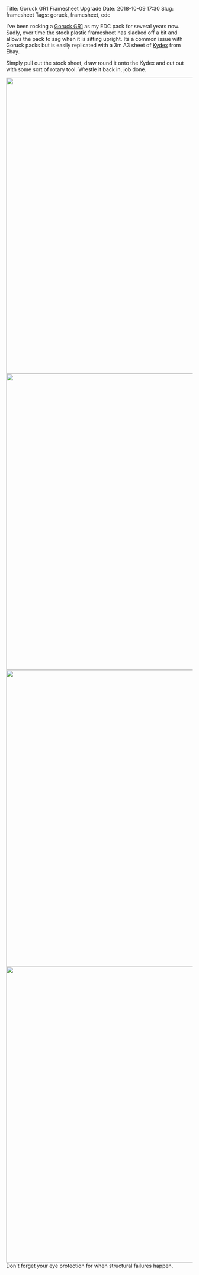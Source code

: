 Title: Goruck GR1 Framesheet Upgrade
Date: 2018-10-09 17:30
Slug: framesheet
Tags: goruck, framesheet, edc

I've been rocking a [Goruck GR1](https://www.goruck.com/GR1) as my EDC pack for several years now. Sadly, over time the stock plastic framesheet has slacked off a bit and allows the pack to sag when it is sitting upright. Its a common issue with Goruck packs but is easily replicated with a 3m A3 sheet of [Kydex](https://en.wikipedia.org/wiki/Kydex) from Ebay.

Simply pull out the stock sheet, draw round it onto the Kydex and cut out with some sort of rotary tool. Wrestle it back in, job done.

<img src="/images/2018-10-09 sheets.jpg" width="800px" class="align-center" />

<img src="/images/2018-10-09 cut out.jpg" width="800px" class="align-center" />

<img src="/images/2018-10-09 in.jpg" width="800px" class="align-center" />

<img src="/images/2018-10-09 broken.jpg" width="800px" class="align-center" />
Don't forget your eye protection for when structural failures happen.
